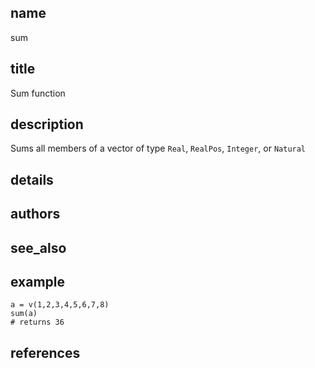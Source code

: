 ## name
sum
## title
Sum function
## description
Sums all members of a vector of type `Real`, `RealPos`, `Integer`,
or `Natural`
## details
## authors
## see_also
## example
    a = v(1,2,3,4,5,6,7,8)
    sum(a)
    # returns 36 
## references
